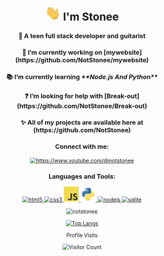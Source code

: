 <h1 align="center"><img src='https://raw.githubusercontent.com/DhanushNehru/DhanushNehru/master/assets/wave.gif' width=40px height=40px> I'm Stonee</h1>
<h3 align="center"> 🎸 A teen full stack developer and guitarist</h3>
<h3 align="center"> 💼 I’m currently working on [mywebsite] (https://github.com/NotStonee/mywebsite)</h2>

<h3 align="center"> 📚 I’m currently learning <em>**Node.js And Python**</em></h2>

<h3 align="center"> ❓ I’m looking for help with [Break-out] (https://github.com/NotStonee/Break-out)</h2>

<h3 align="center"> ✨ All of my projects are available here at (https://github.com/NotStonee)</h2>

<h3 align="center">Connect with me:</h3>
<p align="center">
  <a href="https://www.youtube.com/@NotStonee" target="blank"><img align="center" src="https://raw.githubusercontent.com/rahuldkjain/github-profile-readme-generator/master/src/images/icons/Social/youtube.svg" alt="https://www.youtube.com/@notstonee" height="30" width="40" /></a>
</p>

<h3 align="center">Languages and Tools:</h3>
<p align="center">
   <a href="https://www.w3schools.com/html/" target="_blank" rel="noreferrer"> <img src="https://cdn.jsdelivr.net/gh/devicons/devicon/icons/html5/html5-original.svg" alt="html5" width="40" height="40"/> </a>
    <a href="https://www.w3schools.com/css/" target="_blank" rel="noreferrer"> <img src="https://cdn.jsdelivr.net/gh/devicons/devicon/icons/css3/css3-original.svg" alt="css3" width="40" height="40"/> </a>
    <a href="https://www.w3schools.com/js/" target="_blank" rel="noreferrer"> <img src="https://raw.githubusercontent.com/devicons/devicon/master/icons/javascript/javascript-original.svg" alt="javascript" width="40" height="40"/> </a>
    <a href="https://www.w3schools.com/python/" target="_blank" rel="noreferrer"> <img src="https://raw.githubusercontent.com/devicons/devicon/master/icons/python/python-original.svg" alt="python" width="40" height="40"/> </a>
  <a href="https://www.w3schools.com/nodejs/" target="_blank" rel="noreferrer"> <img src="https://cdn.jsdelivr.net/gh/devicons/devicon/icons/nodejs/nodejs-original.svg" alt="nodejs" width="40" height="40"/> </a>
    <a href="https://www.w3schools.com/sql/" target="_blank" rel="noreferrer"> <img src="https://cdn.jsdelivr.net/gh/devicons/devicon/icons/sqlite/sqlite-original.svg" alt='sqlite' width='40' height='40'/></a>
</p>

<p align='center'> <img src="https://github-readme-stats.vercel.app/api?username=notstonee&amp;layout=compact&amp;theme=tokyonight" alt="notstonee"></p>
<p align='center'><a href="https://github.com/anuraghazra/github-readme-stats"><img src="https://github-readme-stats.vercel.app/api/top-langs/?username=NotStonee&amp;layout=compact&amp;theme=tokyonight" alt="Top Langs"></a></p>
<p align="center">Profile Visits<p>
<p align="center"><img src="https://profile-counter.glitch.me/{YOUR USER}/count.svg" alt="Visitor Count"></p>
